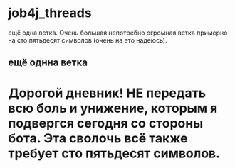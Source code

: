 # job4j_threads

ещё одна ветка. Очень большая непотребно огромная ветка примерно на сто пятьдесят символов (очень на это надеюсь).
## ещё однна ветка
Дорогой дневник! НЕ передать всю боль и унижение, которым я подвергся сегодня со стороны бота. Эта сволочь
всё также требует сто пятьдесят символов. 
=========================================